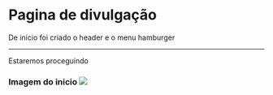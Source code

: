 <h1>Pagina de divulgação</h1>
<p>De inicio foi criado o header e o menu hamburger</p>
<hr>
<p>Estaremos proceguindo</p>
<h3>Imagem do inicio
<img src="https://user-images.githubusercontent.com/92120832/192365585-a6cdcbca-9b7e-45bc-89a5-75e1e06f7c53.png">
